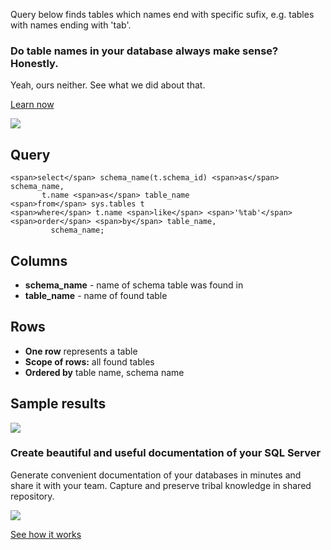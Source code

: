 Query below finds tables which names end with specific sufix, e.g. tables with names ending with 'tab'.

### Do table names in your database always make sense? Honestly.

Yeah, ours neither. See what we did about that.

[Learn now](https://dataedo.com/blog/confused-when-trying-to-work-with-databases?cta=kb-query-table-names)

[![](https://dataedo.com/asset/img/markdown/docs/test-article/edca6a29318bb7640068f5c69a5af4ba.png#center)](https://dataedo.com/blog/confused-when-trying-to-work-with-databases?cta=kb-query-table-names)

## Query

```
<span>select</span> schema_name(t.schema_id) <span>as</span> schema_name,
       t.name <span>as</span> table_name
<span>from</span> sys.tables t
<span>where</span> t.name <span>like</span> <span>'%tab'</span>
<span>order</span> <span>by</span> table_name,
         schema_name;
```

## Columns

-   **schema\_name** - name of schema table was found in
-   **table\_name** - name of found table

## Rows

-   **One row** represents a table
-   **Scope of rows:** all found tables
-   **Ordered by** table name, schema name

## Sample results

![](https://dataedo.com/asset/img/kb/query/sql-server/find_tables_sufix.png)

### Create beautiful and useful documentation of your SQL Server

Generate convenient documentation of your databases in minutes and share it with your team. Capture and preserve tribal knowledge in shared repository.

[![](https://dataedo.com/asset/img/markdown/docs/test-article/30c11fa4b210f11740f56e85ca8bf9c6.gif)](https://demo.dataedo.com/)

[See how it works](https://demo.dataedo.com/)